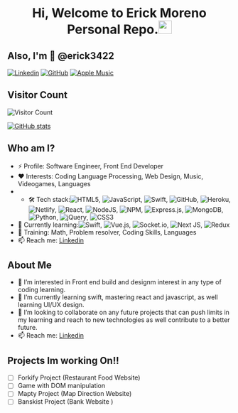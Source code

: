 
<h1 align="center"> Hi, Welcome to Erick Moreno Personal Repo.<img src='https://user-images.githubusercontent.com/5713670/87202985-820dcb80-c2b6-11ea-9f56-7ec461c497c3.gif' width='30px'></h1>

<h2>Also, I'm 👋 @erick3422</h2>


[![Linkedin](https://img.shields.io/badge/-Erick-blue?style=flat-square&logo=Linkedin&logoColor=white&link=https://www.linkedin.com/in/erick-alonso-moreno-13a131214/)](https://www.linkedin.com/in/erick-alonso-moreno-13a131214/)
[![GitHub](https://img.shields.io/github/followers/erick3422?label=follow&style=social)](https://github.com/erick3422)
[![Apple Music](https://img.shields.io/badge/Apple_Music-9933CC?style=for-the-badge&logo=apple-music&logoColor=white)](https://music.apple.com/profile/erick3422)

## Visitor Count 

![Visitor Count](https://profile-counter.glitch.me/erick3422/count.svg)

[![GitHub stats](https://github-readme-stats.vercel.app/api?username=erick3422&theme=cobalt)](https://github.com/erick3422/github-readme-stats)


## Who am I?

- ⚡ Profile: Software Engineer, Front End Developer
- ❤️ Interests: Coding Language Processing, Web Design, Music, Videogames, Languages 
- - 🛠  Tech stack:![HTML5](https://img.shields.io/badge/html5-%23E34F26.svg?style=for-the-badge&logo=html5&logoColor=white), ![JavaScript](https://img.shields.io/badge/javascript-%23323330.svg?style=for-the-badge&logo=javascript&logoColor=%23F7DF1E), ![Swift](https://img.shields.io/badge/swift-F54A2A?style=for-the-badge&logo=swift&logoColor=white), ![GitHub](https://img.shields.io/badge/github-%23121011.svg?style=for-the-badge&logo=github&logoColor=white), ![Heroku](https://img.shields.io/badge/heroku-%23430098.svg?style=for-the-badge&logo=heroku&logoColor=white), ![Netlify](https://img.shields.io/badge/netlify-%23000000.svg?style=for-the-badge&logo=netlify&logoColor=#00C7B7), ![React](https://img.shields.io/badge/react-%2320232a.svg?style=for-the-badge&logo=react&logoColor=%2361DAFB), ![NodeJS](https://img.shields.io/badge/node.js-6DA55F?style=for-the-badge&logo=node.js&logoColor=white), ![NPM](https://img.shields.io/badge/NPM-%23000000.svg?style=for-the-badge&logo=npm&logoColor=white), ![Express.js](https://img.shields.io/badge/express.js-%23404d59.svg?style=for-the-badge&logo=express&logoColor=%2361DAFB), ![MongoDB](https://img.shields.io/badge/MongoDB-%234ea94b.svg?style=for-the-badge&logo=mongodb&logoColor=white), ![Python](https://img.shields.io/badge/python-3670A0?style=for-the-badge&logo=python&logoColor=ffdd54), ![jQuery](https://img.shields.io/badge/jquery-%230769AD.svg?style=for-the-badge&logo=jquery&logoColor=white), ![CSS3](https://img.shields.io/badge/css3-%231572B6.svg?style=for-the-badge&logo=css3&logoColor=white)
- 🌱 Currently learning:![Swift](https://img.shields.io/badge/swift-F54A2A?style=for-the-badge&logo=swift&logoColor=white), ![Vue.js](https://img.shields.io/badge/vuejs-%2335495e.svg?style=for-the-badge&logo=vuedotjs&logoColor=%234FC08D), ![Socket.io](https://img.shields.io/badge/Socket.io-black?style=for-the-badge&logo=socket.io&badgeColor=010101), ![Next JS](https://img.shields.io/badge/Next-black?style=for-the-badge&logo=next.js&logoColor=white), ![Redux](https://img.shields.io/badge/redux-%23593d88.svg?style=for-the-badge&logo=redux&logoColor=white)
- 📖 Training: Math, Problem resolver, Coding Skills, Languages 
- 📫 Reach me: [Linkedin](https://www.linkedin.com/in/erick-alonso-moreno-13a131214/)

## About Me 


- 👀 I’m interested in Front end build and designm interest in any type of coding learning.
- 🌱 I’m currently learning swift, mastering react and javascript, as well learning UI/UX design.
- 💞️ I’m looking to collaborate on any future projects that can push limits in my learning and reach to new technologies as well contribute to a better future.
- 📫 Reach me: [Linkedin](https://www.linkedin.com/in/erick-alonso-moreno-13a131214/)



## Projects Im working On!!

- [ ] Forkify Project (Restaurant Food Website)
- [ ] Game with DOM manipulation 
- [ ] Mapty Project (Map Direction Website)
- [ ] Banskist Project (Bank Website )

<!---
erick3422/erick3422 is a ✨ special ✨ repository because its `README.md` (this file) appears on your GitHub profile.
You can click the Preview link to take a look at your changes.
--->
